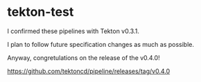 # tekton-test

I confirmed these pipelines with Tekton v0.3.1.

I plan to follow future specification changes as much as possible.

Anyway, congretulations on the release of the v0.4.0!

https://github.com/tektoncd/pipeline/releases/tag/v0.4.0
